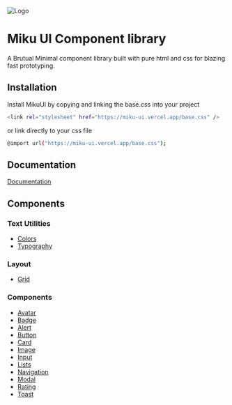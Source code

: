 
![Logo](https://github.com/saurabhan/mikuui/tree/main/Assets/miku.png)




# Miku UI  Component library

A Brutual Minimal component library built with pure html and css for blazing fast prototyping.




## Installation

Install MikuUI by copying and linking the base.css into your project

```bash
<link rel="stylesheet" href="https://miku-ui.vercel.app/base.css" />
```
or link directly to your css file

```bash
@import url("https://miku-ui.vercel.app/base.css");
```
    
## Documentation

[Documentation](https://miku-ui.vercel.app/Docs/docs.html)


## Components

### Text Utilities

- [Colors](https://miku-ui.vercel.app/Components/colors/colors.html)
- [Typography](https://miku-ui.vercel.app/Components/TextUtilities/text.html)

### Layout
- [Grid](https://miku-ui.vercel.app/Components/Grid/grid.html)
### Components

- [Avatar](https://miku-ui.vercel.app/Components/Avatar/Avatar.html)
- [Badge](https://miku-ui.vercel.app/Components/Badge/Badge.html)
- [Alert](https://miku-ui.vercel.app/Components/Alert/Alert.html)
- [Button](https://miku-ui.vercel.app/Components/Button/button.html)
- [Card](https://miku-ui.vercel.app/Components/Card/card.html)
- [Image](https://miku-ui.vercel.app/Components/Image/image.html)
- [Input](https://miku-ui.vercel.app/Components/Input/input.html)
- [Lists](https://miku-ui.vercel.app/Components/Lists/list.html)
- [Navigation](https://miku-ui.vercel.app/Components/Navigation/nav.html)
- [Modal](https://miku-ui.vercel.app/Components/Modal/modal.html)
- [Rating](https://miku-ui.vercel.app/Components/Rating/rating.html)
- [Toast](https://miku-ui.vercel.app/Components/Toast/toast.html)


